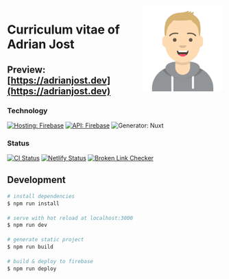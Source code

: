 <img src="./src/static/avatar.svg" alt="Avatar of Adrian Jost" height="200" align="right">

# Curriculum vitae of Adrian Jost

## Preview: [https://adrianjost.dev](https://adrianjost.dev)

### Technology

[![Hosting: Firebase](https://img.shields.io/badge/Hosting-firebase-yellow.svg?logo=firebase)](https://adrianjost.dev) [![API: Firebase](https://img.shields.io/badge/API-firebase-yellow.svg?logo=firebase)](https://adrianjost.dev) ![Generator: Nuxt](https://img.shields.io/badge/Generator-Nuxt.JS-darkgreen.svg?style=flat&logo=nuxt.js)

### Status

[![CI Status](https://github.com/adrianjost/Curriculum-Vitae/actions/workflows/ci.yml/badge.svg)](https://github.com/adrianjost/Curriculum-Vitae/actions/workflows/ci.yml) [![Netlify Status](https://api.netlify.com/api/v1/badges/76d4368d-8878-4a88-ae7c-f3ea1afdc840/deploy-status)](https://app.netlify.com/sites/relaxed-poincare-913bee/deploys) [![Broken Link Checker](https://github.com/adrianjost/Curriculum-Vitae/workflows/Broken%20Link%20Checker/badge.svg)](https://github.com/adrianjost/Curriculum-Vitae/actions/workflows/broken-link-checker.yml)

## Development

```bash
# install dependencies
$ npm run install

# serve with hot reload at localhost:3000
$ npm run dev

# generate static project
$ npm run build

# build & deploy to firebase
$ npm run deploy
```
